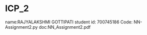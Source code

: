 # ICP_2
name:RAJYALAKSHMI GOTTIPATI student id: 700745186
Code: NN-Assignment2.py
doc:NN_Assignment2.pdf
